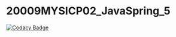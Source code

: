 # 20009MYSICP02_JavaSpring_5

[![Codacy Badge](https://api.codacy.com/project/badge/Grade/793e8be52e6e41288289d5c37f4689ec)](https://app.codacy.com/gh/99002638/20009MYSICP02_JavaSpring_5?utm_source=github.com&utm_medium=referral&utm_content=99002638/20009MYSICP02_JavaSpring_5&utm_campaign=Badge_Grade)